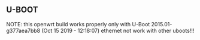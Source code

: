 ## U-BOOT 

NOTE:	this openwrt build works properly only with U-Boot 2015.01-g377aea7bb8 (Oct 15 2019 - 12:18:07)
	ethernet not work with other uboots!!!


